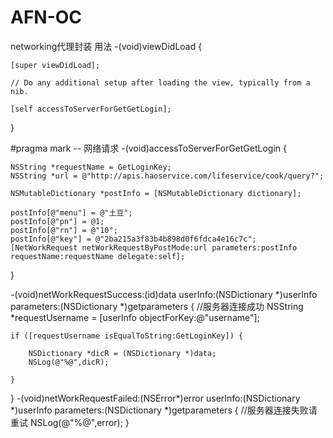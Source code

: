 # AFN-OC
networking代理封装
用法
-(void)viewDidLoad {

    [super viewDidLoad];
    
    // Do any additional setup after loading the view, typically from a nib.
    
    [self accessToServerForGetGetLogin];
}

#pragma mark -- 网络请求
-(void)accessToServerForGetGetLogin
{

    NSString *requestName = GetLoginKey;
    NSString *url = @"http://apis.haoservice.com/lifeservice/cook/query?";
  
    NSMutableDictionary *postInfo = [NSMutableDictionary dictionary];
    
    postInfo[@"menu"] = @"土豆";
    postInfo[@"pn"] = @1;
    postInfo[@"rn"] = @"10";
    postInfo[@"key"] = @"2ba215a3f83b4b898d0f6fdca4e16c7c";
    [NetWorkRequest netWorkRequestByPostMode:url parameters:postInfo requestName:requestName delegate:self];
    
}


-(void)netWorkRequestSuccess:(id)data userInfo:(NSDictionary *)userInfo parameters:(NSDictionary *)getparameters
{
    //服务器连接成功
    NSString *requestUsername = [userInfo objectForKey:@"username"];
    
    if ([requestUsername isEqualToString:GetLoginKey]) {
        
        NSDictionary *dicR = (NSDictionary *)data;
        NSLog(@"%@",dicR);
        
    }
    
}
-(void)netWorkRequestFailed:(NSError*)error userInfo:(NSDictionary *)userInfo parameters:(NSDictionary *)getparameters
{
    //服务器连接失败请重试
    NSLog(@"%@",error);
}
